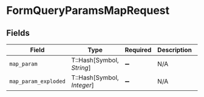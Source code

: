 # FormQueryParamsMapRequest


## Fields

| Field                      | Type                       | Required                   | Description                | Example                    |
| -------------------------- | -------------------------- | -------------------------- | -------------------------- | -------------------------- |
| `map_param`                | T::Hash[Symbol, *String*]  | :heavy_minus_sign:         | N/A                        | [object Object]            |
| `map_param_exploded`       | T::Hash[Symbol, *Integer*] | :heavy_minus_sign:         | N/A                        | [object Object]            |
